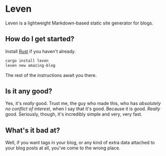 # Leven

Leven is a lightweight Markdown-based static site generator for blogs.

## How do I get started?

Install [Rust](https://rust-lang.org) if you haven't already.

```sh
cargo install leven
leven new amazing-blog
```

The rest of the instructions await you there.

## Is it any good?

Yes, it's *really* good. Trust me, the guy who made this, who has *absolutely no conflict of interest*, when I say that it's good. Because it is good. *Really* good. Seriously, though, it's incredibly simple and very, very fast.

## What's it bad at?

Well, if you want tags in your blog, or any kind of extra data attached to your blog posts at all, you've come to the wrong place.
